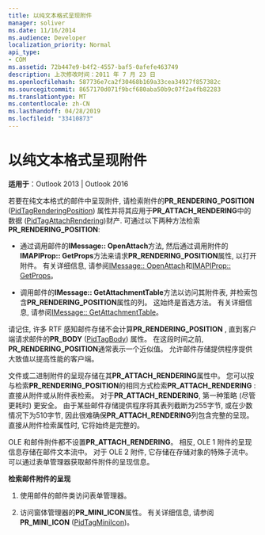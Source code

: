 ```yaml
---
title: 以纯文本格式呈现附件
manager: soliver
ms.date: 11/16/2014
ms.audience: Developer
localization_priority: Normal
api_type:
- COM
ms.assetid: 72b447e9-b4f2-4557-baf5-0afefe463749
description: 上次修改时间：2011 年 7 月 23 日
ms.openlocfilehash: 587736e7ca2f30468b169a33cea34927f857382c
ms.sourcegitcommit: 8657170d071f9bcf680aba50b9c07f2a4fb82283
ms.translationtype: MT
ms.contentlocale: zh-CN
ms.lasthandoff: 04/28/2019
ms.locfileid: "33410873"
---
```

# <a name="rendering-an-attachment-in-plain-text"></a>以纯文本格式呈现附件

  
  
**适用于**：Outlook 2013 | Outlook 2016 
  
若要在纯文本格式的邮件中呈现附件, 请检索附件的**PR_RENDERING_POSITION** ([PidTagRenderingPosition](pidtagrenderingposition-canonical-property.md)) 属性并将其应用于**PR_ATTACH_RENDERING**中的数据 ([PidTagAttachRendering](pidtagattachrendering-canonical-property.md))财产. 可通过以下两种方法检索**PR_RENDERING_POSITION**:
  
- 通过调用邮件的**IMessage:: OpenAttach**方法, 然后通过调用附件的**IMAPIProp:: GetProps**方法来请求**PR_RENDERING_POSITION**属性, 以打开附件。 有关详细信息, 请参阅[IMessage:: OpenAttach](imessage-openattach.md)和[IMAPIProp:: GetProps](imapiprop-getprops.md)。
    
- 调用邮件的**IMessage:: GetAttachmentTable**方法以访问其附件表, 并检索包含**PR_RENDERING_POSITION**属性的列。 这始终是首选方法。 有关详细信息, 请参阅[IMessage:: GetAttachmentTable](imessage-getattachmenttable.md)。
    
请记住, 许多 RTF 感知邮件存储不会计算**PR_RENDERING_POSITION** , 直到客户端请求邮件的**PR_BODY** ([PidTagBody](pidtagbody-canonical-property.md)) 属性。 在这段时间之前, **PR_RENDERING_POSITION**通常表示一个近似值。 允许邮件存储提供程序提供大致值以提高性能的客户端。 
  
文件或二进制附件的呈现存储在其**PR_ATTACH_RENDERING**属性中。 您可以按与检索**PR_RENDERING_POSITION**的相同方式检索**PR_ATTACH_RENDERING** : 直接从附件或从附件表检索。 对于**PR_ATTACH_RENDERING**, 第一种策略 (尽管更耗时) 更安全。 由于某些邮件存储提供程序将其表列截断为255字节, 或在少数情况下为510字节, 因此很难确保**PR_ATTACH_RENDERING**列包含完整的呈现。 直接从附件检索属性时, 它将始终是完整的。 
  
OLE 和邮件附件都不设置**PR_ATTACH_RENDERING**。 相反, OLE 1 附件的呈现信息存储在邮件文本流中。 对于 OLE 2 附件, 它存储在存储对象的特殊子流中。 可以通过表单管理器获取邮件附件的呈现信息。 
  
 **检索邮件附件的呈现**
  
1. 使用邮件的邮件类访问表单管理器。
    
2. 访问窗体管理器的**PR_MINI_ICON**属性。 有关详细信息, 请参阅**PR_MINI_ICON** ([PidTagMiniIcon](pidtagminiicon-canonical-property.md))。
    

